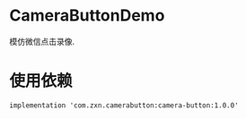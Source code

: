 # CameraButtonDemo
模仿微信点击录像.

# 使用依赖
```
implementation 'com.zxn.camerabutton:camera-button:1.0.0'
```

